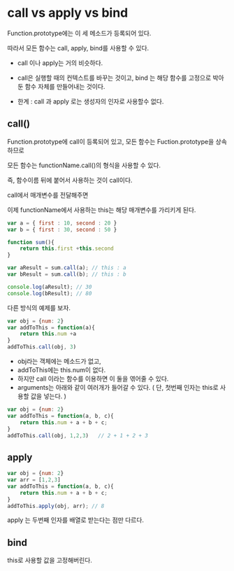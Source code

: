 # call vs apply vs bind

Function.prototype에는 이 세 메소드가 등록되어 있다. 

따라서 모든 함수는 call, apply, bind를 사용할 수 있다. 

- call 이나 apply는 거의 비슷하다. 

- call은 실행할 때의 컨텍스트를 바꾸는 것이고, bind 는 해당 함수를 고정으로 박아둔 함수 자체를 만들어내는 것이다.

- 한계 : call 과 apply 로는 생성자의 인자로 사용할수 없다. 



## call()

Function.prototype에 call이 등록되어 있고, 모든 함수는 Fuction.prototype을 상속하므로

모든 함수는 functionName.call()의 형식을 사용할 수 있다. 

즉, 함수이름 뒤에 붙어서 사용하는 것이 call이다. 



call에서 매개변수를 전달해주면

이제 functionName에서 사용하는 this는 해당 매개변수를 가리키게 된다. 

```javascript
var a = { first : 10, second : 20 }
var b = { first : 30, second : 50 }

function sum(){
    return this.first +this.second
}

var aResult = sum.call(a); // this : a
var bResult = sum.call(b); // this : b

console.log(aResult); // 30
console.log(bResult); // 80
```



다른 방식의 예제를 보자.

```javascript
var obj = {num: 2}
var addToThis = function(a){
    return this.num +a
}
addToThis.call(obj, 3)
```

- obj라는 객체에는 메소드가 없고, 
- addToThis에는 this.num이 없다. 
- 하지만 call 이라는 함수를 이용하면 이 둘을 엮어줄 수 있다. 
- arguments는 아래와 같이 여러개가 들어갈 수 있다. ( 단, 첫번째 인자는 this로 사용할 값을 넣는다. )



```javascript
var obj = {num: 2}
var addToThis = function(a, b, c){
    return this.num + a + b + c;
}
addToThis.call(obj, 1,2,3)   // 2 + 1 + 2 + 3
```





## apply

```javascript
var obj = {num: 2}
var arr = [1,2,3]
var addToThis = function(a, b, c){
    return this.num + a + b + c;
}
addToThis.apply(obj, arr); // 8
```

apply 는 두번째 인자를 배열로 받는다는 점만 다르다.



## bind

this로 사용할 값을 고정해버린다. 